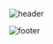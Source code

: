 ![header](https://capsule-render.vercel.app/api?type=waving&color=gradient&customColorList=2&height=250&section=header&text=Hello!👋%20I',m%20SeungJu&animation=scaleIn&fontSize=70&fontAlignY=38&desc=Thank%20you%20for%20visiting%20my%20GitHub!😁&descAlignY=57&descAlign=62)


![footer](https://capsule-render.vercel.app/api?type=waving&color=gradient&customColorList=2&height=250&section=footer)
